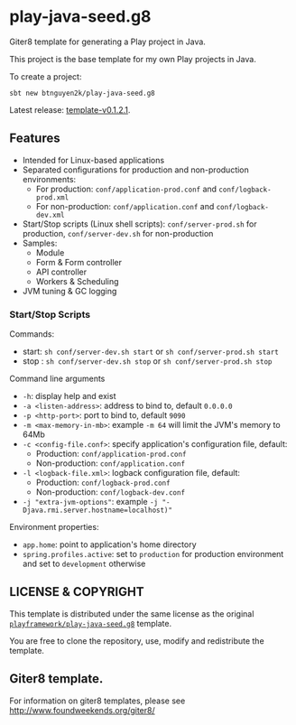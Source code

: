 # play-java-seed.g8

Giter8 template for generating a Play project in Java.

This project is the base template for my own Play projects in Java.

To create a project:

```
sbt new btnguyen2k/play-java-seed.g8
```

Latest release: [template-v0.1.2.1](RELEASE-NOTES.md).


## Features

- Intended for Linux-based applications
- Separated configurations for production and non-production environments:
  - For production: `conf/application-prod.conf` and `conf/logback-prod.xml`
  - For non-production: `conf/application.conf` and `conf/logback-dev.xml`
- Start/Stop scripts (Linux shell scripts): `conf/server-prod.sh` for production, `conf/server-dev.sh` for non-production
- Samples:
  - Module
  - Form & Form controller
  - API controller
  - Workers & Scheduling
- JVM tuning & GC logging

### Start/Stop Scripts

Commands:

- start: `sh conf/server-dev.sh start` or `sh conf/server-prod.sh start`
- stop : `sh conf/server-dev.sh stop` or `sh conf/server-prod.sh stop`

Command line arguments

- `-h`: display help and exist
- `-a <listen-address>`: address to bind to, default `0.0.0.0`
- `-p <http-port>`: port to bind to, default `9090`
- `-m <max-memory-in-mb>`: example `-m 64` will limit the JVM's memory to 64Mb
- `-c <config-file.conf>`: specify application's configuration file, default:
  - Production: `conf/application-prod.conf`
  - Non-production: `conf/application.conf`
- `-l <logback-file.xml>`: logback configuration file, default:
  - Production: `conf/logback-prod.conf`
  - Non-production: `conf/logback-dev.conf`
- `-j "extra-jvm-options"`: example `-j "-Djava.rmi.server.hostname=localhost)"`

Environment properties:

- `app.home`: point to application's home directory
- `spring.profiles.active`: set to `production` for production environment and set to `development` otherwise


## LICENSE & COPYRIGHT

This template is distributed under the same license as the original [`playframework/play-java-seed.g8`](https://github.com/playframework/play-java-seed.g8) template.

You are free to clone the repository, use, modify and redistribute the template.


## Giter8 template. 

For information on giter8 templates, please see http://www.foundweekends.org/giter8/
